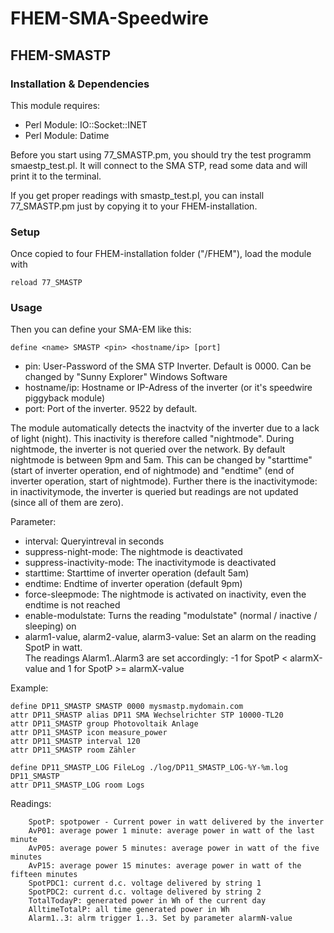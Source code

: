 # FHEM-SMA-Speedwire

## FHEM-SMASTP

### Installation & Dependencies

This module requires:
- Perl Module: IO::Socket::INET
- Perl Module: Datime

Before you start using 77_SMASTP.pm, you should try the test
programm smaestp_test.pl. It will connect to the SMA STP, read some data
and will print it to the terminal.

If you get proper readings with smastp_test.pl, you can install 77_SMASTP.pm
just by copying it to your FHEM-installation.

### Setup

Once copied to four FHEM-installation folder ("/FHEM"), load the module with

	reload 77_SMASTP

### Usage

Then you can define your SMA-EM like this: 

	define <name> SMASTP <pin> <hostname/ip> [port]

* pin: User-Password of the SMA STP Inverter. Default is 0000. Can be changed by "Sunny Explorer" Windows Software
* hostname/ip: Hostname or IP-Adress of the inverter (or it's speedwire piggyback module)
* port: Port of the inverter. 9522 by default.

The module automatically detects the inactvity of the inverter due to a lack of light (night). 
This inactivity is therefore called "nightmode". During nightmode, the inverter is not queried over the network.
By default nightmode is between 9pm and 5am. This can be changed by "starttime" (start of inverter 
operation, end of nightmode) and "endtime" (end of inverter operation, start of nightmode).
Further there is the inactivitymode: in inactivitymode, the inverter is queried but readings are not updated (since all of them are zero).

Parameter:

* interval: Queryintreval in seconds
* suppress-night-mode: The nightmode is deactivated
* suppress-inactivity-mode: The inactivitymode is deactivated
* starttime: Starttime of inverter operation (default 5am)
* endtime: Endtime of inverter operation (default 9pm)
* force-sleepmode: The nightmode is activated on inactivity, even the endtime is not reached
* enable-modulstate: Turns the reading "modulstate" (normal / inactive / sleeping) on
* alarm1-value, alarm2-value, alarm3-value: Set an alarm on the reading SpotP in watt.<br>
The readings Alarm1..Alarm3 are set accordingly: -1 for SpotP < alarmX-value and 1 for SpotP >= alarmX-value

Example:

	define DP11_SMASTP SMASTP 0000 mysmastp.mydomain.com
	attr DP11_SMASTP alias DP11 SMA Wechselrichter STP 10000-TL20
	attr DP11_SMASTP group Photovoltaik Anlage
	attr DP11_SMASTP icon measure_power
	attr DP11_SMASTP interval 120
	attr DP11_SMASTP room Zähler

	define DP11_SMASTP_LOG FileLog ./log/DP11_SMASTP_LOG-%Y-%m.log  DP11_SMASTP
	attr DP11_SMASTP_LOG room Logs

Readings:

        SpotP: spotpower - Current power in watt delivered by the inverter
        AvP01: average power 1 minute: average power in watt of the last minute
        AvP05: average power 5 minutes: average power in watt of the five minutes
        AvP15: average power 15 minutes: average power in watt of the fifteen minutes
        SpotPDC1: current d.c. voltage delivered by string 1
        SpotPDC2: current d.c. voltage delivered by string 2
        TotalTodayP: generated power in Wh of the current day
        AlltimeTotalP: all time generated power in Wh
        Alarm1..3: alrm trigger 1..3. Set by parameter alarmN-value


